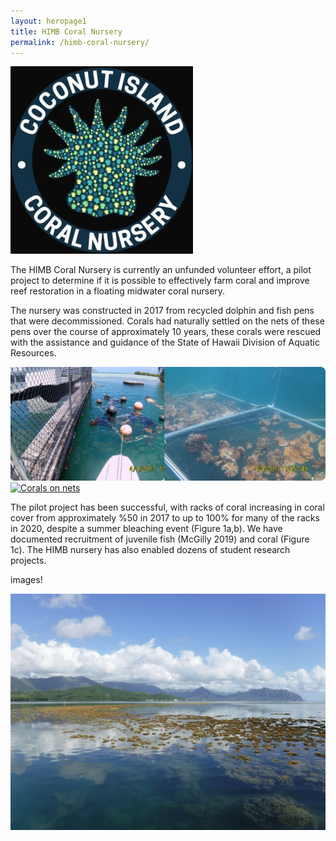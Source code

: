 ```yaml
---
layout: heropage1
title: HIMB Coral Nursery
permalink: /himb-coral-nursery/
---
```


![](/images/Coral_nursery_logo.jpg)

The HIMB Coral Nursery is currently an unfunded volunteer effort, a pilot project to determine if it is possible to effectively farm coral and improve reef restoration in a floating midwater coral nursery.  

The nursery was constructed in 2017 from recycled dolphin and fish pens that were decommissioned. Corals had naturally settled on the nets of these pens over the course of approximately 10 years, these corals were rescued with the assistance and guidance of the State of Hawaii Division of Aquatic Resources.  

![](/images/coral_collection.jpg)
[![Corals on nets]({/images/corals-on-nets.png})]({/images/Corals-on-pens.mp4} "Corals on pens")


The pilot project has been successful, with racks of coral increasing in coral cover from approximately %50 in 2017 to up to 100% for many of the racks in 2020, despite a summer bleaching event (Figure 1a,b).  We have documented recruitment of juvenile fish (McGilly 2019) and coral (Figure 1c). The HIMB nursery has also enabled dozens of student research projects.


images!

![](/images/reef-exposed.jpg)

